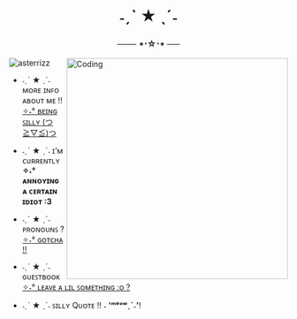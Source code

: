 <h1 align="center">˗ˏˋ ★ ˎˊ˗</h1>
<h3 align="center">─── ⋆⋅☆⋅⋆ ──</h3>
<img align="right" alt="Coding" width="400" src="https://i.pinimg.com/originals/b5/ff/ab/b5ffab63239c0f3627dc3a2fed9e8253.gif")
  
<p align="left"> <img src="https://komarev.com/ghpvc/?username=asterrizz&label=Profile%20views&color=0e75b6&style=flat" alt="asterrizz" /> </p>

- ˗ˏˋ ★ ˎˊ˗  ᴍᴏʀᴇ ɪɴꜰᴏ ᴀʙᴏᴜᴛ ᴍᴇ !! [✧˖° ʙᴇɪɴɢ ꜱɪʟʟʏ (つ≧▽≦)つ](https://dprodigy.carrd.co/)

- ˗ˏˋ ★ ˎˊ˗  ɪ’ᴍ ᴄᴜʀʀᴇɴᴛʟʏ **✧˖° ᴀɴɴᴏʏɪɴɢ ᴀ ᴄᴇʀᴛᴀɪɴ ɪᴅɪᴏᴛ :3**

- ˗ˏˋ ★ ˎˊ˗  ᴘʀᴏɴᴏᴜɴꜱ ? [✧˖° ɢᴏᴛᴄʜᴀ !!](https://en.pronouns.page/@Asterizzz)

- ˗ˏˋ ★ ˎˊ˗  ɢᴜᴇꜱᴛʙᴏᴏᴋ [✧˖° ʟᴇᴀᴠᴇ ᴀ ʟɪʟ ꜱᴏᴍᴇᴛʜɪɴɢ :ᴏ ?](https://asterr.123guestbook.com/)

- ˗ˏˋ ★ ˎˊ˗  ꜱɪʟʟʏ Qᴜᴏᴛᴇ !! **˗ 'ᵐᵉᵒʷˎˊ˗'**!

<h3 align="left">
<p align="left">
</p>
